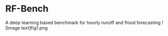 # RF-Bench
A deep learning based benchmark for hourly runoff and flood forecasting
![Image text]fig1.png
